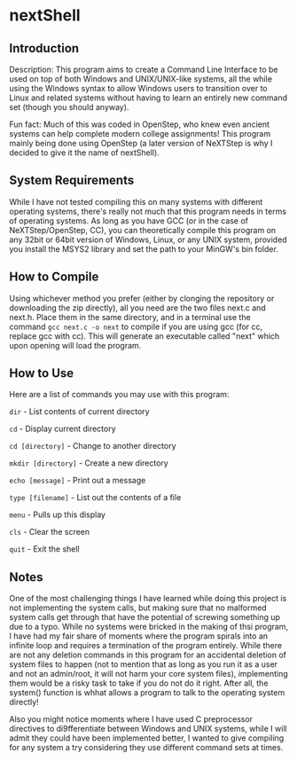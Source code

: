 # nextShell

## Introduction
Description: This program aims to create a Command Line Interface to be used on top of both Windows and UNIX/UNIX-like systems, all the while using the Windows syntax to allow Windows users to transition over to Linux and related systems without having to learn an entirely new command set (though you should anyway). 

Fun fact: Much of this was coded in OpenStep, who knew even ancient systems can help complete modern college assignments! This program mainly being done using OpenStep (a later version of NeXTStep is why I decided to give it the name of nextShell).

## System Requirements
While I have not tested compiling this on many systems with different operating systems, there's really not much that this program needs in terms of operating systems. As long as you have GCC (or in the case of NeXTStep/OpenStep, CC), you can theoretically compile this program on any 32bit or 64bit version of Windows, Linux, or any UNIX system, provided you install the MSYS2 library and set the path to your MinGW's bin folder.

## How to Compile
Using whichever method you prefer (either by clonging the repository or downloading the zip directly), all you need are the two files next.c and next.h. Place them in the same directory, and in a terminal use the command `gcc next.c -o next` to compile if you are using gcc (for cc, replace gcc with cc). This will generate an executable called "next" which upon opening will load the program.

## How to Use
Here are a list of commands you may use with this program:

`dir` - List contents of current directory 

`cd` - Display current directory

`cd [directory]` - Change to another directory

`mkdir [directory]` - Create a new directory

`echo [message]` - Print out a message

`type [filename]` - List out the contents of a file

`menu` - Pulls up this display 

`cls` - Clear the screen

`quit` - Exit the shell

## Notes
One of the most challenging things I have learned while doing this project is not implementing the system calls, but making sure that no malformed system calls get through that have the potential of screwing something up due to a typo. While no systems were bricked in the making of thsi program, I have had my fair share of moments where the program spirals into an infinite loop and requires a termination of the program entirely. While there are not any deletion commands in this program for an accidental deletion of system files to happen (not to mention that as long as you run it as a user and not an admin/root, it will not harm your core system files), implementing them would be a risky task to take if you do not do it right. After all, the system() function is whhat allows a program to talk to the operating system directly!

Also you might notice moments where I have used C preprocessor directives to di9fferentiate between Windows and UNIX systems, while I will admit they could have been implemented better, I wanted to give compiling for any system a try considering they use different command sets at times.
